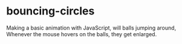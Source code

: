 # bouncing-circles
Making a basic animation with JavaScript, will balls jumping around, Whenever the mouse hovers on the balls, they get enlarged.
